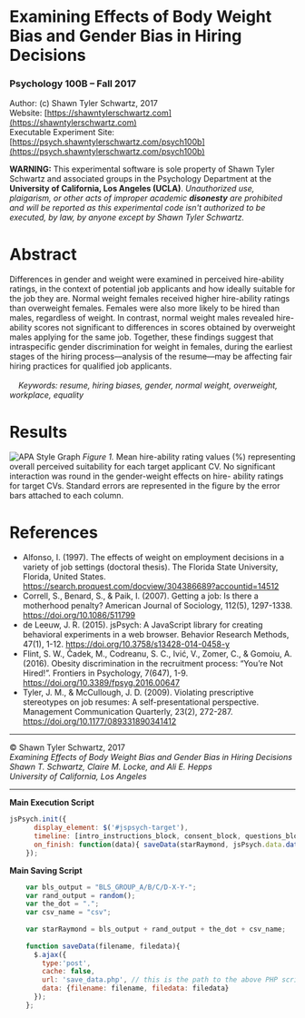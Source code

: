 # Examining Effects of Body Weight Bias and Gender Bias in Hiring Decisions
### Psychology 100B – Fall 2017

Author: (c) Shawn Tyler Schwartz, 2017
<br />
Website: [https://shawntylerschwartz.com](https://shawntylerschwartz.com)
<br />
Executable Experiment Site: [https://psych.shawntylerschwartz.com/psych100b](https://psych.shawntylerschwartz.com/psych100b)
<br />

**WARNING:** This experimental software is sole property of Shawn Tyler Schwartz and associated groups in the Psychology Department at the **University of California, Los Angeles (UCLA)**. *Unauthorized use, plaigarism, or other acts of improper academic **disonesty** are prohibited and will be reported as this experimental code isn't authorized to be executed, by law, by anyone except by Shawn Tyler Schwartz.*

# Abstract
Differences in gender and weight were examined in perceived hire-ability ratings, in the context of potential job applicants and how ideally suitable for the job they are. Normal weight females received higher hire-ability ratings than overweight females. Females were also more likely to be hired than males, regardless of weight. In contrast, normal weight males revealed hire-ability scores not significant to differences in scores obtained by overweight males applying for the same job. Together, these findings suggest that intraspecific gender discrimination for weight in females, during the earliest stages of the hiring process––analysis of the resume––may be affecting fair hiring practices for qualified job applicants.
<br />
<br />
&nbsp;&nbsp;&nbsp;&nbsp;*Keywords: resume, hiring biases, gender, normal weight, overweight, workplace, equality*

# Results
![APA Style Graph](https://psych.shawntylerschwartz.com/CASPsych100BExpGraph.png "Figure 1")
*Figure 1.* Mean hire-ability rating values (%) representing overall perceived suitability for each 
target applicant CV. No significant interaction was round in the gender-weight effects on hire-
ability ratings for target CVs. Standard errors are represented in the figure by the error bars 
attached to each column.

# References
* Alfonso, I. (1997). The effects of weight on employment decisions in a variety of job settings (doctoral thesis). The Florida State University, Florida, United States. https://search.proquest.com/docview/304386689?accountid=14512  
* Correll, S., Benard, S., & Paik, I. (2007). Getting a job: Is there a motherhood penalty? American Journal of Sociology, 112(5), 1297-1338. https://doi.org/10.1086/511799 
* de Leeuw, J. R. (2015). jsPsych: A JavaScript library for creating behavioral experiments in a web browser. Behavior Research Methods, 47(1), 1-12. https://doi.org/10.3758/s13428-014-0458-y
* Flint, S. W., Čadek, M., Codreanu, S. C., Ivić, V., Zomer, C., & Gomoiu, A. (2016). Obesity discrimination in the recruitment process: “You’re Not Hired!”. Frontiers in Psychology, 7(647), 1-9. https://doi.org/10.3389/fpsyg.2016.00647 
* Tyler, J. M., & McCullough, J. D. (2009). Violating prescriptive stereotypes on job resumes: A self-presentational perspective. Management Communication Quarterly, 23(2), 272-287. https://doi.org/10.1177/089331890341412

<hr />

&copy; Shawn Tyler Schwartz, 2017
<br />
*Examining Effects of Body Weight Bias and Gender Bias in Hiring Decisions*
<br />
*Shawn T. Schwartz, Claire M. Locke, and Ali E. Hepps*
<br />
*University of California, Los Angeles*
<br />

<hr />

**Main Execution Script**
```javascript
jsPsych.init({
      display_element: $('#jspsych-target'),
      timeline: [intro_instructions_block, consent_block, questions_block_one, questions_block_two, questions_block_three, questions_block_four, questions_block_five, questions_block_six, questions_block_seven, likert_block_one, likert_block_two, likert_block_three, likert_block_four, post_survey_instructions_block, resume_female_normalweight, likert_resume_one, likert_resume_two, likert_resume_three, likert_resume_four, likert_resume_five, likert_resume_six, nw_f_suitability, resume_male_overweight, likert_resume_one, likert_resume_two, likert_resume_three, likert_resume_four, likert_resume_five, likert_resume_six, ow_m_suitability, resume_male_normalweight, likert_resume_one, likert_resume_two, likert_resume_three, likert_resume_four, likert_resume_five, likert_resume_six, nw_m_suitability, resume_female_overweight, likert_resume_one, likert_resume_two, likert_resume_three, likert_resume_four, likert_resume_five, likert_resume_six, ow_f_suitability],
      on_finish: function(data){ saveData(starRaymond, jsPsych.data.dataAsCSV()); }
    });
```
**Main Saving Script**
```javascript
    var bls_output = "BLS_GROUP_A/B/C/D-X-Y-";
    var rand_output = random();
    var the_dot = ".";
    var csv_name = "csv";
    
    var starRaymond = bls_output + rand_output + the_dot + csv_name;
    
    function saveData(filename, filedata){
      $.ajax({
        type:'post',
        cache: false,
        url: 'save_data.php', // this is the path to the above PHP script
        data: {filename: filename, filedata: filedata}
      });
    };
```

